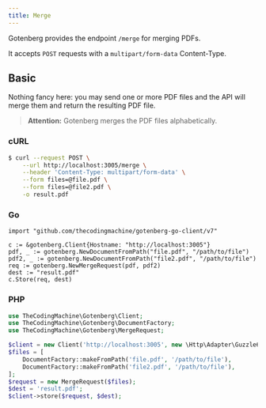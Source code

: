 ```yaml
---
title: Merge
---
```


Gotenberg provides the endpoint `/merge` for merging PDFs.

It accepts `POST` requests with a `multipart/form-data` Content-Type.

## Basic

Nothing fancy here: you may send one or more PDF files and the API
will merge them and return the resulting PDF file.

> **Attention:** Gotenberg merges the PDF files alphabetically.

### cURL

```bash
$ curl --request POST \
    --url http://localhost:3005/merge \
    --header 'Content-Type: multipart/form-data' \
    --form files=@file.pdf \
    --form files=@file2.pdf \
    -o result.pdf
```

### Go

```golang
import "github.com/thecodingmachine/gotenberg-go-client/v7"

c := &gotenberg.Client{Hostname: "http://localhost:3005"}
pdf, _ := gotenberg.NewDocumentFromPath("file.pdf", "/path/to/file")
pdf2, _ := gotenberg.NewDocumentFromPath("file2.pdf", "/path/to/file")
req := gotenberg.NewMergeRequest(pdf, pdf2)
dest := "result.pdf"
c.Store(req, dest)
```

### PHP

```php
use TheCodingMachine\Gotenberg\Client;
use TheCodingMachine\Gotenberg\DocumentFactory;
use TheCodingMachine\Gotenberg\MergeRequest;

$client = new Client('http://localhost:3005', new \Http\Adapter\Guzzle6\Client());
$files = [
    DocumentFactory::makeFromPath('file.pdf', '/path/to/file'),
    DocumentFactory::makeFromPath('file2.pdf', '/path/to/file'),
];
$request = new MergeRequest($files);
$dest = 'result.pdf';
$client->store($request, $dest);
```
